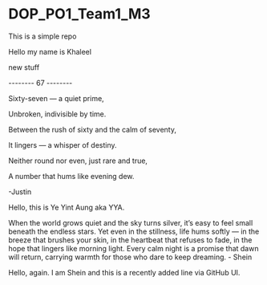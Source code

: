 # DOP\_PO1\_Team1\_M3

This is a simple repo



Hello my name is Khaleel



new stuff



-------- 67 --------

Sixty-seven — a quiet prime,

Unbroken, indivisible by time.

Between the rush of sixty and the calm of seventy,

It lingers — a whisper of destiny.

Neither round nor even, just rare and true,

A number that hums like evening dew.

-Justin



Hello, this is Ye Yint Aung aka YYA.



When the world grows quiet and the sky turns silver, it’s easy to feel small beneath the endless stars. Yet even in the stillness, life hums softly — in the breeze that brushes your skin, in the heartbeat that refuses to fade, in the hope that lingers like morning light. Every calm night is a promise that dawn will return, carrying warmth for those who dare to keep dreaming. - Shein

Hello, again. I am Shein and this is a recently added line via GitHub UI.
